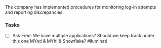 The company has implemented procedures for monitoring log-in attempts and reporting discrepancies.


### Tasks
- [ ] Ask Fred: We have multiple applications? Should we keep track under this one MYnd & MYhi & Snowflake? #iluminati 